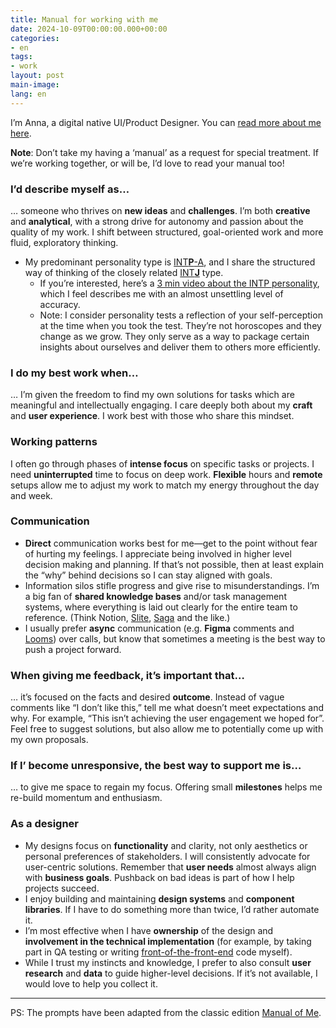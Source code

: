 ```yaml
---
title: Manual for working with me
date: 2024-10-09T00:00:00.000+00:00
categories:
- en
tags:
- work
layout: post
main-image: 
lang: en
---
```


I’m Anna, a digital native UI/Product Designer. You can [read more about me here](/{{page.lang}}/about/).

<div class="w-100 pa3 br3 bg-faint mv0">
    <strong>Note</strong>: Don’t take my having a ‘manual’ as a request for special treatment. If we’re working together, or will be, I’d love to read your manual too!
</div>

### I’d describe myself as…
… someone who thrives on **new ideas** and **challenges**. I’m both **creative** and **analytical**, with a strong drive for autonomy and passion about the quality of my work. I shift between structured, goal-oriented work and more fluid, exploratory thinking.

- My predominant personality type is [INT**P**-A](https://www.16personalities.com/intp-personality), and I share the structured way of thinking of the closely related [INT**J**](https://www.16personalities.com/intj-personality) type.
    - If you’re interested, here’s a [3 min video about the INTP personality](https://www.youtube.com/watch?v=LbnjFMP2Qd0), which I feel describes me with an almost unsettling level of accuracy.
    - Note: I consider personality tests a reflection of your self-perception at the time when you took the test. They’re not horoscopes and they change as we grow. They only serve as a way to package certain insights about ourselves and deliver them to others more efficiently.

### I do my best work when…
… I’m given the freedom to find my own solutions for tasks which are meaningful and intellectually engaging. I care deeply both about my **craft** and **user experience**. I work best with those who share this mindset.

### Working patterns
I often go through phases of **intense focus** on specific tasks or projects. I need **uninterrupted** time to focus on deep work. **Flexible** hours and **remote** setups allow me to adjust my work to match my energy throughout the day and week.

### Communication
   - **Direct** communication works best for me—get to the point without fear of hurting my feelings. I appreciate being involved in higher level decision making and planning. If that’s not possible, then at least explain the “why” behind decisions so I can stay aligned with goals.
   - Information silos stifle progress and give rise to misunderstandings. I’m a big fan of **shared knowledge bases** and/or task management systems, where everything is laid out clearly for the entire team to reference. (Think Notion, [Slite](https://slite.com/), [Saga](https://saga.so/) and the like.)
   - I usually prefer **async** communication (e.g. **Figma** comments and [Looms](https://loom.com/)) over calls, but know that sometimes a meeting is the best way to push a project forward.

### When giving me feedback, it’s important that…
… it’s focused on the facts and desired **outcome**. Instead of vague comments like “I don’t like this,” tell me what doesn’t meet expectations and why. For example, “This isn’t achieving the user engagement we hoped for”. Feel free to suggest solutions, but also allow me to potentially come up with my own proposals.

### If I’ become unresponsive, the best way to support me is…
… to give me space to regain my focus. Offering small **milestones** helps me re-build momentum and enthusiasm.


### As a designer

- My designs focus on **functionality** and clarity, not only aesthetics or personal preferences of stakeholders. I will consistently advocate for user-centric solutions. Remember that **user needs** almost always align with **business goals**. Pushback on bad ideas is part of how I help projects succeed.
- I enjoy building and maintaining **design systems** and **component libraries**. If I have to do something more than twice, I’d rather automate it.
- I’m most effective when I have **ownership** of the design and **involvement in the technical implementation** (for example, by taking part in QA testing or writing [front-of-the-front-end](https://bradfrost.com/blog/post/front-of-the-front-end-and-back-of-the-front-end-web-development/) code myself).
- While I trust my instincts and knowledge, I prefer to also consult **user research** and **data** to guide higher-level decisions. If it’s not available, I would love to help you collect it.

---

PS: The prompts have been adapted from the classic edition [Manual of Me](https://www.manualof.me/about/). 


